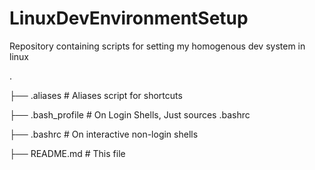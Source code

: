 LinuxDevEnvironmentSetup
========================

Repository containing scripts for setting my homogenous dev system in linux

.

├── .aliases		# Aliases script for shortcuts

├── .bash_profile	# On Login Shells, Just sources .bashrc

├── .bashrc    		# On interactive non-login shells

├── README.md    	# This file
